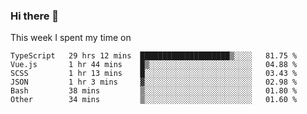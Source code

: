 ### Hi there 👋

<!--
**qiruohan/qiruohan** is a ✨ _special_ ✨ repository because its `README.md` (this file) appears on your GitHub profile.

Here are some ideas to get you started:

- 🔭 I’m currently working on ...
- 🌱 I’m currently learning ...
- 👯 I’m looking to collaborate on ...
- 🤔 I’m looking for help with ...
- 💬 Ask me about ...
- 📫 How to reach me: ...
- 😄 Pronouns: ...
- ⚡ Fun fact: ...
-->

This week I spent my time on 
<!--START_SECTION:waka-->

```text
TypeScript   29 hrs 12 mins  ████████████████████▒░░░░   81.75 %
Vue.js       1 hr 44 mins    █▒░░░░░░░░░░░░░░░░░░░░░░░   04.88 %
SCSS         1 hr 13 mins    █░░░░░░░░░░░░░░░░░░░░░░░░   03.43 %
JSON         1 hr 3 mins     ▓░░░░░░░░░░░░░░░░░░░░░░░░   02.98 %
Bash         38 mins         ▒░░░░░░░░░░░░░░░░░░░░░░░░   01.80 %
Other        34 mins         ▒░░░░░░░░░░░░░░░░░░░░░░░░   01.60 %
```

<!--END_SECTION:waka-->

